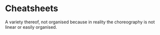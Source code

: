 # Cheatsheets

A variety thereof, not organised because in reality the choreography is not linear or easily organised.